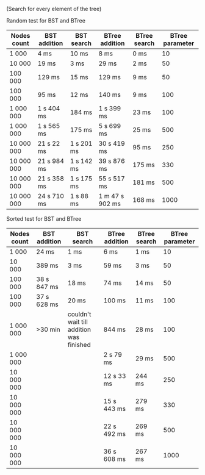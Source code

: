 (Search for every element of the tree)

Random test for BST and BTree

| Nodes count |	BST addition |	BST search	| BTree addition |	BTree search | BTree parameter |
| -----       | ---------    | ----         | ------         | ------        | -------         |
| 1 000       | 4 ms         | 10 ms        | 8 ms           | 0 ms          | 10              |
| 10 000      | 19 ms        | 3 ms         | 29 ms          | 2 ms          | 50              |
| 100 000     | 129 ms       | 15 ms        | 129 ms         | 9 ms          | 50              |
| 100 000     | 95 ms        | 12 ms        | 140 ms         | 9 ms          | 100             |
| 1 000 000   | 1 s 404 ms   | 184 ms       | 1 s 399 ms     | 23 ms         | 100             |
| 1 000 000   | 1 s 565 ms   | 175 ms       | 5 s 699 ms     | 25 ms         | 500             |
| 10 000 000  | 21 s 22 ms   | 1 s 201 ms   | 30 s 419 ms    | 95 ms         | 250             |
| 10 000 000  | 21 s 984 ms  | 1 s 142 ms   | 39 s 876 ms    | 175 ms        | 330             |
| 10 000 000  | 21 s 358 ms  | 1 s 175 ms   | 55 s 517 ms    | 181 ms        | 500             |
| 10 000 000  | 24 s 710 ms  | 1 s 88 ms    | 1 m 47 s 902 ms| 168 ms        | 1000            |

Sorted test for BST and BTree

| Nodes count |	BST addition |	BST search	| BTree addition |	BTree search | BTree parameter |
| -----       | ---------    | ----         | ------         | ------        | -------         |
| 1 000       | 24 ms        | 1 ms         | 6 ms           | 1 ms          | 10              |
| 10 000      | 389 ms       | 3 ms         | 59 ms          | 3 ms          | 50              |
| 100 000     | 38 s 847 ms  | 18 ms        | 74 ms          | 14 ms         | 50              |
| 100 000     | 37 s 628 ms  | 20 ms        | 100 ms         | 11 ms         | 100             |
| 1 000 000   | >30 min      | couldn't wait till addition was finished | 844 ms | 28 ms | 100 |
| 1 000 000   |              |              | 2 s 79 ms      | 29 ms         | 500             |
| 10 000 000  |              |              | 12 s 33 ms     | 244 ms        | 250             |
| 10 000 000  |              |              | 15 s 443 ms    | 279 ms        | 330             |
| 10 000 000  |              |              | 22 s 492 ms    | 269 ms        | 500             |
| 10 000 000  |              |              | 36 s 608 ms    | 267 ms        | 1000            |


